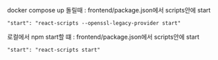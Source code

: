 docker compose up 돌릴때 : frontend/package.json에서 scripts안에 start 
~~~
"start": "react-scripts --openssl-legacy-provider start"
~~~


로컬에서 npm start할 떄 : frontend/package.json에서 scripts안에 start 
~~~
"start": "react-scripts start"
~~~
